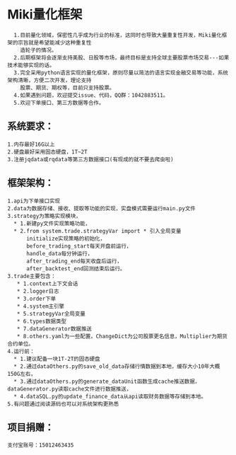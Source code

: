 

Miki量化框架  
====
	  1.目前量化领域，保密性几乎成为行业的标准，这同时也导致大量重复性开发，Miki量化框架的宗旨就是希望能减少这种重复性
	    造轮子的情况。  
	  2.后期框架将会逐渐支持美股、日股等市场，最终目标是支持全球主要股票市场交易---如果技术能够实现的话。
	  3.完全采用python语言实现的量化框架，原则尽量以简洁的语言实现金融交易等功能，系统架构清晰，方便二次开发，理论支持
	    股票、期货、期权等，目前只支持股票。  
	  4.如果遇到问题，欢迎提交issue、代码，QQ群：1042883511。  
	  5.欢迎下单接口、第三方数据等合作。

系统要求：
----	
	1.内存最好16G以上
	2.硬盘最好采用固态硬盘，1T~2T
	3.注册jqdata或rqdata等第三方数据接口(有现成的就不要去爬虫啦)
	
框架架构：  
----
	1.api为下单接口实现  
	2.data为数据存储、接收、提取等功能的实现，实盘模式需要运行main.py文件  
	3.strategy为策略实现模块，  
	  * 1.新建py文件实现策略功能，   
	  * 2.from system.trade.strategyVar import * 引入全局变量  
	      initialize实现策略的初始化，
	      before_trading_start每天开盘前运行，  
	      handle_data每分钟运行，
	      after_trading_end每天收盘后运行，
	      after_backtest_end回测结束后运行。  
	3.trade主要包含：
	   * 1.context上下文会话
	   * 2.logger日志
	   * 3.order下单
	   * 4.system主引擎
	   * 5.strategyVar全局变量
	   * 6.types数据类型
	   * 7.dataGenerator数据推送
	   * 8.others.yaml为一些配置，ChangeDict为公司股票更名信息，Multiplier为期货合约单位。   
	4.运行前：
	  * 1.建议配备一块1T-2T的固态硬盘
	  * 2.通过dataOthers.py的save_old_data存储行情数据到本地，缓存大小10年大概150G左右，
	  * 3.通过dataOthers.py的generate_dataUnit函数生成cache推送数据，dataGenerator.py读取cache文件进行数据推送，  
	  * 4.dataSQL.py的update_finance_data从api读取财务数据等存储到本地。  
	5.有问题通过阅读源码也可以对系统架构更熟悉  


项目捐赠：  
---
	支付宝账号：15012463435



























